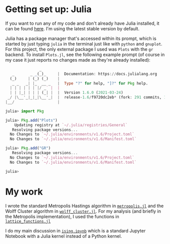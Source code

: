 # Getting set up: Julia

If you want to run any of my code and don't already have Julia installed, it can be found [here](https://julialang.org/downloads/). I'm using the latest stable version by default.

Julia has a package manager that's accessed within its prompt, which is started by just typing `julia` in the terminal just like with `python` and `gnuplot`. For this project, the only external package I used was `Plots` with the `gr` backend. To install `Plots.jl`, see the following example prompt (of course in my case it just reports no changes made as they're already installed):

```julia
               _
   _       _ _(_)_     |  Documentation: https://docs.julialang.org
  (_)     | (_) (_)    |
   _ _   _| |_  __ _   |  Type "?" for help, "]?" for Pkg help.
  | | | | | | |/ _` |  |
  | | |_| | | | (_| |  |  Version 1.6.0 (2021-03-24)
 _/ |\__'_|_|_|\__'_|  |  release-1.6/f9720dc2eb* (fork: 291 commits, 140 days)
|__/                   |

julia> import Pkg

julia> Pkg.add("Plots")
    Updating registry at `~/.julia/registries/General`
   Resolving package versions...
  No Changes to `~/.julia/environments/v1.6/Project.toml`
  No Changes to `~/.julia/environments/v1.6/Manifest.toml`

julia> Pkg.add("GR")
   Resolving package versions...
  No Changes to `~/.julia/environments/v1.6/Project.toml`
  No Changes to `~/.julia/environments/v1.6/Manifest.toml`

julia>


```
# My work

I wrote the standard Metropolis Hastings algorithm in [`metropolis.jl`](https://github.com/psharma117/PHY480-Computational-Physics/blob/main/final/metropolis.jl) and the Wolff Cluster algorithm in [`wolff_cluster.jl`](https://github.com/psharma117/PHY480-Computational-Physics/blob/main/final/wolff_cluster.jl). For my analysis (and briefly in the Metropolis implementation), I used the functions in [`lattice_functions.jl`](https://github.com/psharma117/PHY480-Computational-Physics/blob/main/final/lattice_functions.jl)

I do my main discussion in [`ising.ipynb`](https://github.com/psharma117/PHY480-Computational-Physics/blob/main/final/ising.ipynb) which is a standard Jupyter Notebook with a Julia kernel instead of a Python kernel.

